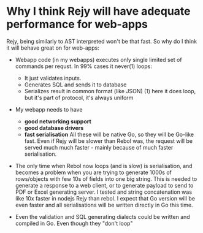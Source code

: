 # Why I think Rejy will have adequate performance for web-apps

Rejy, being similarly to AST interpreted won't be that fast. So why do I think it will behave great on for web-apps:

 * Webapp code (in my webapps) executes only single limited set of commands per requst. In 99% cases it never(1) loops: 
   * It just validates inputs. 
   * Generates SQL and sends it to database
   * Serializes result in common format (like JSON) (1) here it does loop, but it's part of protocol, it's always uniform
 
 * My webapp needs to have 
   * **good networking support** 
   * **good database drivers**
   * **fast serialisation**
   All these will be native Go, so they will be Go-like fast. Even if Rejy will be slower than Rebol was, the request will be
   served much much faster - mainly because of much faster serialisation.
 
 * The only time when Rebol now loops (and is slow) is serialisation, and becomes a problem when you are trying to generate 
    1000s of rows/objects with few 10s of fields into one big string. This is needed to generate a response to a web client, or to 
    generate payload to send to PDF or Excel generating server. I tested and string concatenation was like 10x faster in nodejs 
    Rejy than rebol. I expect that Go version will be even faster and all serialisations will be written directly in Go this time.
    
  * Even the validation and SQL generating dialects could be written and compiled in Go. Even though they "don't loop"
  
  
